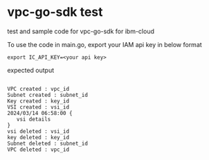 # vpc-go-sdk test
test and sample code for vpc-go-sdk for ibm-cloud

To use the code in main.go, export your IAM api key in below format
```
export IC_API_KEY=<your api key>
```


expected output

```

VPC created : vpc_id
Subnet created : subnet_id
Key created : key_id
VSI created : vsi_id
2024/03/14 06:58:00 {
   vsi details
}
vsi deleted : vsi_id
key deleted : key_id
Subnet deleted : subnet_id
VPC deleted : vpc_id

```